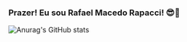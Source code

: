 ### Prazer! Eu sou Rafael Macedo Rapacci! 😎🌹

![Anurag's GitHub stats](https://github-readme-stats.vercel.app/api?username=anuraghazra&theme=dark&show_icons=true)

